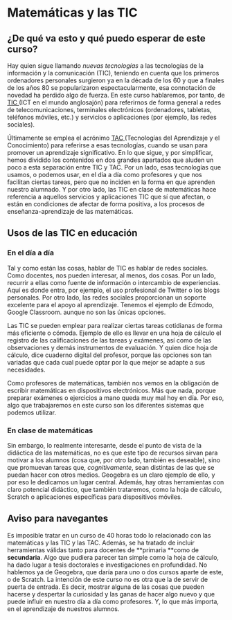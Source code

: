 # Matemáticas y las TIC

## ¿De qué va esto y qué puedo esperar de este curso?

Hay quien sigue llamando _nuevas tecnologías_ a las tecnologías de la información y la comunicación \(TIC\), teniendo en cuenta que los primeros ordenadores personales surgieron ya en la década de los 60 y que a finales de los años 80 se popularizaron espectacularmente, esa connotación de novedad ha perdido algo de fuerza. En este curso hablaremos, por tanto, de [TIC ](https://es.wikipedia.org/wiki/Tecnologías_de_la_información_y_la_comunicación)\(ICT en el mundo anglosajón\) para referirnos de forma general a redes de telecomunicaciones, terminales electrónicos \(ordenadores, tabletas, teléfonos móviles, etc.\) y servicios o aplicaciones \(por ejemplo, las redes sociales\).

Últimamente se emplea el acrónimo [TAC ](https://es.wikipedia.org/wiki/Tecnologías_del_aprendizaje_y_el_conocimiento)\(Tecnologías del Aprendizaje y el Conocimiento\) para referirse a esas tecnologías, cuando se usan para promover un aprendizaje significativo. En lo que sigue, y por simplificar, hemos dividido los contenidos en dos grandes apartados que aluden un poco a esta separación entre TIC y TAC. Por un lado, esas tecnologías que usamos, o podemos usar, en el día a día como profesores y que nos facilitan ciertas tareas, pero que no inciden en la forma en que aprenden nuestro alumnado. Y por otro lado, las TIC en clase de matemáticas hace referencia a aquellos servicios y aplicaciones TIC que sí que afectan, o están en condiciones de afectar de forma positiva, a los procesos de enseñanza-aprendizaje de las matemáticas.

## Usos de las TIC en educación

### En el día a día

Tal y como están las cosas, hablar de TIC es hablar de redes sociales. Como docentes, nos pueden interesar, al menos, dos cosas. Por un lado, recurrir a ellas como fuente de información o intercambio de experiencias. Aquí es donde entra, por ejemplo, el uso profesional de Twitter o los blogs personales. Por otro lado, las redes sociales proporcionan un soporte excelente para el apoyo al aprendizaje. Tenemos el ejemplo de Edmodo, Google Classroom. aunque no son las únicas opciones.

Las TIC se pueden emplear para realizar ciertas tareas cotidianas de forma más eficiente o cómoda. Ejemplo de ello es llevar en una hoja de cálculo el registro de las calificaciones de las tareas y exámenes, así como de las observaciones y demás instrumentos de evaluación. Y quien dice hoja de cálculo, dice cuaderno digital del profesor, porque las opciones son tan variadas que cada cual puede optar por la que mejor se adapte a sus necesidades.

Como profesores de matemáticas, también nos vemos en la obligación de escribir matemáticas en dispositivos electrónicos. Más que nada, porque preparar exámenes o ejercicios a mano queda muy mal hoy en día. Por eso, algo que trabajaremos en este curso son los diferentes sistemas que podemos utilizar.

### En clase de matemáticas

Sin embargo, lo realmente interesante, desde el punto de vista de la didáctica de las matemáticas, no es que este tipo de recursos sirvan para motivar a los alumnos \(cosa que, por otro lado, también es deseable\), sino que promuevan tareas que, _cognitivamente_, sean distintas de las que se puedan hacer con otros medios. Geogebra es un claro ejemplo de ello, y por eso le dedicamos un lugar central. Además, hay otras herramientas con claro potencial didáctico, que también trataremos, como la hoja de cálculo, Scratch o aplicaciones específicas para dispositivos móviles.

## Aviso para navegantes

Es imposible tratar en un curso de 40 horas todo lo relacionado con las matemáticas y las TIC y las TAC. Además, se ha tratado de incluir herramientas válidas tanto para docentes de **primaria **como de **secundaria**. Algo que pudiera parecer tan simple como la hoja de cálculo, ha dado lugar a tesis doctorales e investigaciones en profundidad. No hablemos ya de Geogebra, que daría para uno o dos cursos aparte de este, o de Scratch. La intención de este curso no es otra que la de servir de puerta de entrada. Es decir, mostrar alguna de las cosas que pueden hacerse y despertar la curiosidad y las ganas de hacer algo nuevo y que puede influir en nuestro día a día como profesores. Y, lo que más importa, en el aprendizaje de nuestros alumnos.

